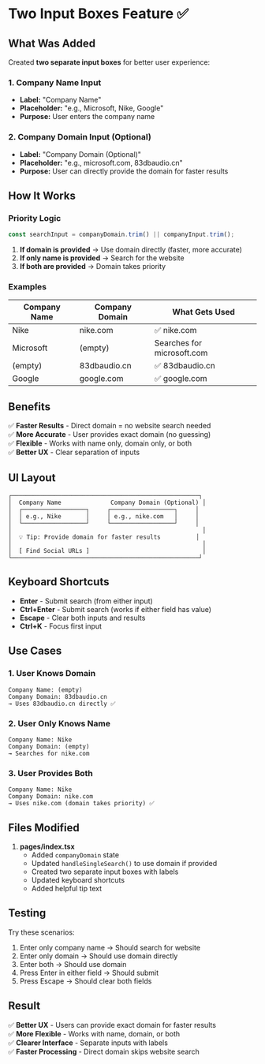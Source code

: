 # Two Input Boxes Feature ✅

## What Was Added

Created **two separate input boxes** for better user experience:

### 1. Company Name Input
- **Label:** "Company Name"
- **Placeholder:** "e.g., Microsoft, Nike, Google"
- **Purpose:** User enters the company name

### 2. Company Domain Input (Optional)
- **Label:** "Company Domain (Optional)"
- **Placeholder:** "e.g., microsoft.com, 83dbaudio.cn"
- **Purpose:** User can directly provide the domain for faster results

## How It Works

### Priority Logic
```typescript
const searchInput = companyDomain.trim() || companyInput.trim();
```

1. **If domain is provided** → Use domain directly (faster, more accurate)
2. **If only name is provided** → Search for the website
3. **If both are provided** → Domain takes priority

### Examples

| Company Name | Company Domain | What Gets Used |
|--------------|----------------|----------------|
| Nike | nike.com | ✅ nike.com |
| Microsoft | (empty) | Searches for microsoft.com |
| (empty) | 83dbaudio.cn | ✅ 83dbaudio.cn |
| Google | google.com | ✅ google.com |

## Benefits

✅ **Faster Results** - Direct domain = no website search needed  
✅ **More Accurate** - User provides exact domain (no guessing)  
✅ **Flexible** - Works with name only, domain only, or both  
✅ **Better UX** - Clear separation of inputs  

## UI Layout

```
┌─────────────────────────────────────────────────────┐
│  Company Name              Company Domain (Optional) │
│  ┌──────────────────┐     ┌──────────────────┐     │
│  │ e.g., Nike       │     │ e.g., nike.com   │     │
│  └──────────────────┘     └──────────────────┘     │
│                                                      │
│  💡 Tip: Provide domain for faster results          │
│                                                      │
│  [ Find Social URLs ]                                │
└─────────────────────────────────────────────────────┘
```

## Keyboard Shortcuts

- **Enter** - Submit search (from either input)
- **Ctrl+Enter** - Submit search (works if either field has value)
- **Escape** - Clear both inputs and results
- **Ctrl+K** - Focus first input

## Use Cases

### 1. User Knows Domain
```
Company Name: (empty)
Company Domain: 83dbaudio.cn
→ Uses 83dbaudio.cn directly ✅
```

### 2. User Only Knows Name
```
Company Name: Nike
Company Domain: (empty)
→ Searches for nike.com
```

### 3. User Provides Both
```
Company Name: Nike
Company Domain: nike.com
→ Uses nike.com (domain takes priority) ✅
```

## Files Modified

1. **pages/index.tsx**
   - Added `companyDomain` state
   - Updated `handleSingleSearch()` to use domain if provided
   - Created two separate input boxes with labels
   - Updated keyboard shortcuts
   - Added helpful tip text

## Testing

Try these scenarios:
1. Enter only company name → Should search for website
2. Enter only domain → Should use domain directly
3. Enter both → Should use domain
4. Press Enter in either field → Should submit
5. Press Escape → Should clear both fields

## Result

✅ **Better UX** - Users can provide exact domain for faster results  
✅ **More Flexible** - Works with name, domain, or both  
✅ **Clearer Interface** - Separate inputs with labels  
✅ **Faster Processing** - Direct domain skips website search  

